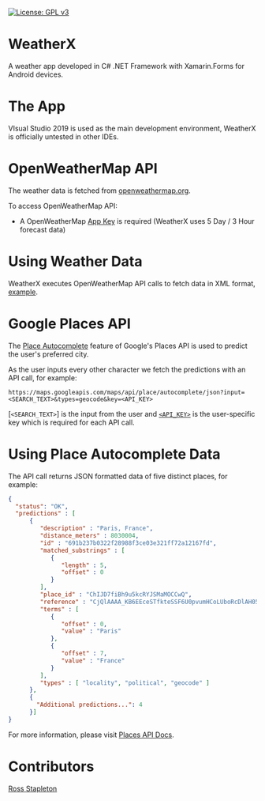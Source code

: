 [![License: GPL v3](https://img.shields.io/badge/License-GPLv3-blue.svg)](https://www.gnu.org/licenses/gpl-3.0)

# WeatherX
A weather app developed in C# .NET Framework with Xamarin.Forms for Android devices.

# The App
VIsual Studio 2019 is used as the main development environment, WeatherX is officially untested in other IDEs.

# OpenWeatherMap API
The weather data is fetched from [openweathermap.org](https://openweathermap.org/).
 
To access OpenWeatherMap API:

* A OpenWeatherMap [App Key](https://openweathermap.org/appid) is required (WeatherX uses 5 Day / 3 Hour forecast data)

# Using Weather Data
WeatherX executes OpenWeatherMap API calls to fetch data in XML format, [example](https://samples.openweathermap.org/data/2.5/forecast?q=London,us&mode=xml&appid=b6907d289e10d714a6e88b30761fae22).  

# Google Places API
The [Place Autocomplete](https://developers.google.com/places/web-service/autocomplete) feature of Google's Places API is used to predict the user's preferred city.

As the user inputs every other character we fetch the predictions with an API call, for example:

`https://maps.googleapis.com/maps/api/place/autocomplete/json?input=<SEARCH_TEXT>&types=geocode&key=<API_KEY>`

[`<SEARCH_TEXT>`] is the input from the user and [`<API_KEY>`](https://developers.google.com/places/web-service/get-api-key) is the user-specific key which is required for each API call.

# Using Place Autocomplete Data
The API call returns JSON formatted data of five distinct places, for example:

```json
{
  "status": "OK",
  "predictions" : [
      {
         "description" : "Paris, France",
         "distance_meters" : 8030004,
         "id" : "691b237b0322f28988f3ce03e321ff72a12167fd",
         "matched_substrings" : [
            {
               "length" : 5,
               "offset" : 0
            }
         ],
         "place_id" : "ChIJD7fiBh9u5kcRYJSMaMOCCwQ",
         "reference" : "CjQlAAAA_KB6EEceSTfkteSSF6U0pvumHCoLUboRcDlAH05N1pZJLmOQbYmboEi0SwXBSoI2EhAhj249tFDCVh4R-PXZkPK8GhTBmp_6_lWljaf1joVs1SH2ttB_tw",
         "terms" : [
            {
               "offset" : 0,
               "value" : "Paris"
            },
            {
               "offset" : 7,
               "value" : "France"
            }
         ],
         "types" : [ "locality", "political", "geocode" ]
      },
      {
        "Additional predictions...": 4
      }]
}
```
For more information, please visit [Places API Docs](https://developers.google.com/places/web-service/intro).

# Contributors
[Ross Stapleton](https://github.com/R-s866)


